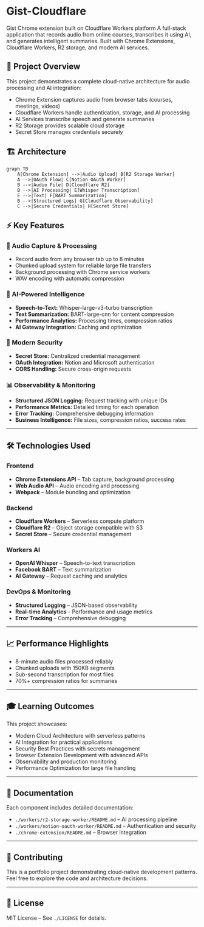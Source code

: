 # Gist-Cloudflare
Gist Chrome extension built on Cloudflare Workers platform
A full-stack application that records audio from online courses, transcribes it using AI, and generates intelligent summaries. Built with Chrome Extensions, Cloudflare Workers, R2 storage, and modern AI services.

## 🎯 Project Overview

This project demonstrates a complete cloud-native architecture for audio processing and AI integration:

- Chrome Extension captures audio from browser tabs (courses, meetings, videos)
- Cloudflare Workers handle authentication, storage, and AI processing
- AI Services transcribe speech and generate summaries
- R2 Storage provides scalable cloud storage
- Secret Store manages credentials securely

## 🏗️ Architecture

```mermaid
graph TB
    A[Chrome Extension] -->|Audio Upload| B[R2 Storage Worker]
    A -->|OAuth Flow| C[Notion OAuth Worker]
    B -->|Audio File| D[Cloudflare R2]
    B -->|AI Processing| E[Whisper Transcription]
    E -->|Text| F[BART Summarization]
    B -->|Structured Logs| G[Cloudflare Observability]
    C -->|Secure Credentials| H[Secret Store]
```

## ⚡ Key Features

### 🎤 Audio Capture & Processing
- Record audio from any browser tab up to 8 minutes  
- Chunked upload system for reliable large file transfers  
- Background processing with Chrome service workers  
- WAV encoding with automatic compression  

### 🤖 AI-Powered Intelligence
- **Speech-to-Text:** Whisper-large-v3-turbo transcription  
- **Text Summarization:** BART-large-cnn for content compression  
- **Performance Analytics:** Processing times, compression ratios  
- **AI Gateway Integration:** Caching and optimization  

### 🔐 Modern Security
- **Secret Store:** Centralized credential management  
- **OAuth Integration:** Notion and Microsoft authentication  
- **CORS Handling:** Secure cross-origin requests  

### 📊 Observability & Monitoring
- **Structured JSON Logging:** Request tracking with unique IDs  
- **Performance Metrics:** Detailed timing for each operation  
- **Error Tracking:** Comprehensive debugging information  
- **Business Intelligence:** File sizes, compression ratios, success rates  

---

## 🛠️ Technologies Used

### Frontend
- **Chrome Extensions API** – Tab capture, background processing  
- **Web Audio API** – Audio encoding and processing  
- **Webpack** – Module bundling and optimization  

### Backend
- **Cloudflare Workers** – Serverless compute platform  
- **Cloudflare R2** – Object storage compatible with S3  
- **Secret Store** – Secure credential management  

### Workers AI
- **OpenAI Whisper** – Speech-to-text transcription  
- **Facebook BART** – Text summarization  
- **AI Gateway** – Request caching and analytics  

### DevOps & Monitoring
- **Structured Logging** – JSON-based observability  
- **Real-time Analytics** – Performance and usage metrics  
- **Error Tracking** – Comprehensive debugging  

---

## 📈 Performance Highlights
- 8-minute audio files processed reliably  
- Chunked uploads with 150KB segments  
- Sub-second transcription for most files  
- 70%+ compression ratios for summaries  

---

## 🎓 Learning Outcomes

This project showcases:
- Modern Cloud Architecture with serverless patterns  
- AI Integration for practical applications  
- Security Best Practices with secrets management  
- Browser Extension Development with advanced APIs  
- Observability and production monitoring  
- Performance Optimization for large file handling  

---

## 📖 Documentation

Each component includes detailed documentation:
- `./workers/r2-storage-worker/README.md` – AI processing pipeline  
- `./workers/notion-oauth-worker/README.md` – Authentication and security  
- `./chrome-extension/README.md` – Browser integration  

---

## 🤝 Contributing

This is a portfolio project demonstrating cloud-native development patterns.  
Feel free to explore the code and architecture decisions.

---

## 📄 License

MIT License – See `./LICENSE` for details.

